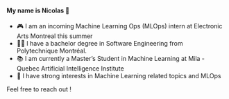 #### My name is Nicolas 👋

- 🎮 I am an incoming Machine Learning Ops (MLOps) intern at Electronic Arts Montreal this summer
- 👨‍🎓 I have a bachelor degree in Software Engineering from Polytechnique Montréal. <br>
- 📚 I am currently a Master’s Student in Machine Learning at Mila - Quebec Artificial Intelligence Institute <br>
- 🧠 I have strong interests in Machine Learning related topics and MLOps

Feel free to reach out !

<!--
**NicDN/NicDN** is a ✨ _special_ ✨ repository because its `README.md` (this file) appears on your GitHub profile.

Here are some ideas to get you started:

- 🔭 I’m currently working on ...
- 🌱 I’m currently learning ...
- 👯 I’m looking to collaborate on ...
- 🤔 I’m looking for help with ...
- 💬 Ask me about ...
- 📫 How to reach me: ...
- 😄 Pronouns: ...
- ⚡ Fun fact: ...
-->
